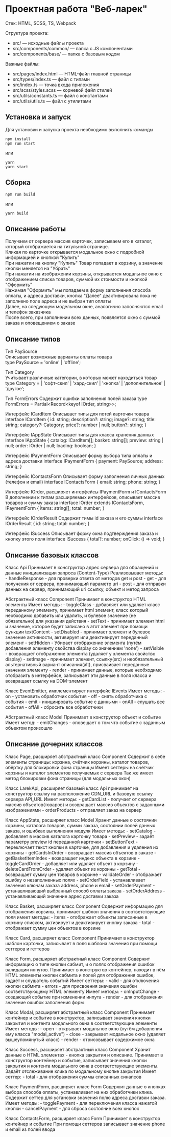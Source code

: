 # Проектная работа "Веб-ларек"

Стек: HTML, SCSS, TS, Webpack

Структура проекта:
- src/ — исходные файлы проекта
- src/components/common/ — папка с JS компонентами
- src/components/base/ — папка с базовым кодом

Важные файлы:
- src/pages/index.html — HTML-файл главной страницы
- src/types/index.ts — файл с типами
- src/index.ts — точка входа приложения
- src/scss/styles.scss — корневой файл стилей
- src/utils/constants.ts — файл с константами
- src/utils/utils.ts — файл с утилитами

## Установка и запуск
Для установки и запуска проекта необходимо выполнить команды

```
npm install
npm run start
```

или

```
yarn
yarn start
```
## Сборка

```
npm run build
```

или

```
yarn build
```

## Описание работы 
Получаем от сервера массив карточек, записываем его в каталог, который отображается на титульной странице.    
Кликая по карточке открывается модальное окно с подробной информацией и кнопкой "Купить"  
При нажатии на кнопку "Купить" Товар попадает в корзину, а значение кнопки меняется на "Убрать"  
При нажатии на изображении корзины, открывается модальное окно с отображением списка товаров, суммой их стоимости и кнопкой "Оформить"  
Нажимая "Оформить" мы попадаем в форму заполнения способа оплаты, и адреса доставки, кнопка "Далее" деактивирована пока не заполнено поле адреса и не выбран тип оплаты  
Далее, на следующем модельном окне, аналогично заполняются email и телефон заказчика  
После всего, при заполнении всех данных, появляется окно с суммой заказа и оповещением о заказе  


## Описание типов

Тип PaySource  
Описывает возможные варианты оплаты товара  
type PaySource = 'online' | 'offline';  
  
Тип Сategory    
Учитывает различные категории, в которых может находиться товар     
type Сategory =
	| 'софт-скил'
	| 'хард-скил'
	| 'кнопка'
	| 'дополнительное'
	| 'другое';

Тип FormErrors
Содержит ошибки заполнения полей заказа
type FormErrors = Partial<Record<keyof IOrder, string>>;

Интерфейс ICardItem
Описывает типы для потей карточки товара
interface ICardItem {
	id: string;
	description?: string;
	image?: string;
	title: string;
	category?: Сategory;
	price?: number | null;
	button?: string;
}

Интерфейс IAppState
Описывает типы для класса хранения данных
interface IAppState {
	catalog: ICardItem[];
	basket: string[];
	preview: string | null;
	order: IOrder | null;
	loading: boolean;
}

Интерфейс IPaymentForm
Описывает форму выбора типа оплаты и адреса доставки
interface IPaymentForm {
	payment: PaySource;
	address: string;
}

Интерфейс IContactsForm
Описывает форму заполнения личных данных (телефон и email)
interface IContactsForm {
	email: string;
	phone: string;
}

Интерфейс IOrder, расширяет интерфейсы IPaymentForm и IContactsForm
В дополнении к типам расширяемых интерфейсов, описывает массив товаров и сумму заказа 
interface IOrder extends IContactsForm, IPaymentForm {
	items: string[];
	total: number;
}

Интерфейс IOrderResult
Содержит тимы id заказа и его суммы
interface IOrderResult {
	id: string;
    total: number;
}

Интерфейс ISuccess
Описывает форму окна подтверждения заказа и кнопку этого поля
interface ISuccess {
	total?: number;
	onClick: () => void;
}


## Описание базовых классов

Класс Api
    Принимает в конструктор адрес сервера для обращений и данные инициализации запроса (Content-Type)
    Реализовывает методы:
    - handleResponse - для проверки ответа от методов get и post
    - get - для получения от сервера, принимающий параметр uri
    - post - для отправки данных на сервер, принимающий uri ссылку, объект и метод запроса

Абстрактный класс Component<T>
    Принимает в конструктор HTML элементы
    Имеет методы:
    - toggleClass - добавляет или удаляет класс переданному элементу, принимает html элемент, класс который необходимо добавить или удалить, 
        и булевое значение (не обязательно) для указания действия
    - setText - принимает элемент html и значение, которое будет записано в этот элемент при помощи функции textContent
    - setDisabled - принимает элемент и булевое значение активности, активирует или деактивирует переданный элемент
    - setHidden - Убирает отображение элемента (путём добавления элементу свойства display со значением 'none')
    - setVisible - возвращает отображение элемента (удаляет у элемента свойство display)
    - setImage - принимает элемент, ссылку(src) и необязательный альтернативный вариант описания(alt), присваивает переданные значения элементу
    - render - принимает данные, которые необходимо отобразить в интерфейсе, записывает эти данные в поля класса и возвращает ссылку на DOM-элемент


Класс EventEmitter, имплементирует интерфейс IEvents
    Имеет методы:
    - on - установить обработчик события
    - off - снять обработчика с события
    - emit - инициировать событие с данными
    - onAll - слушать все события
    - offAll - сбросить все обработчики

Абстрактный класс Model
    Принимает в конструктор объект и событие
    Имеет метод:
    - emitChanges - оповещает о том что событие с заданным объектом произошло


## Описание дочерних классов

Класс Page, расширяет абстрактный класс Component
    Содержит в себе элементы страницы: корзина, счётчик корзины, каталог товаров, обёртку для блокировки фона страницы
    Имеет сеттеры на счётчик корзины и каталог элементов получаемых с сервера
    Так же имеет метод блокировки фона страницы (для модальных окон)

Класс LarekApi, расширяет базовый класс Api
    принимает на конструктор ссылку на расположение CDN_URL и базовую ссылку сервера API_URL
    Имеет методы:
    - getCardList - получает от сервера массив объектов(товаров) и возвращает массив объектов с заданными изображениями
    - orderProducts - отправляет заказ на сервер

Класс AppState, расширяет класс Model
    Хранит данные о состоянии корзины, каталога товаров, суммы заказа, состоянии полей данных заказа, и ошибках выполнения модуля
    Имеет методы:
    - setCatalog - добавляет в массив каталога карточку товара
    - setPreview - задаёт параметру preview id переданной карточки
    - setButtonText - переключает текст кнопки в карточке, для добавления и удаления из корзины
    - getCardsInOrder - возвращает массив объектов в заказе
    - getBasketItemIndex - возвращает индекс объекта в корзине
    - toggleCardOrder - добавляет или удаляет объект в корзину
    - deleteCardFromOrder - удаляет объект из корзины
    - getTotal - возвращает сумму цен товаров в корзине
    - validateOrder - отображает ошибку о незаполненных полях
    - setOrderField - устанавливает значения ключам заказа address, phone и email
    - setOrderPayment - устанавливающий выбранный способ оплаты заказа
    - setOrderAddress - устанавливающий значение адрес доставки заказа

Класс Basket, расширяет класс Component
    Содержит информацию для отображения корзины, принимает шаблон значения в соответствующие поля
    имеет методы:
    - items - отображает объекты записанные в корзину списком, активирует и деактивирует кнопку заказа
    - total - отображает сумму цен объектов в корзине

Класс Card, расширяет класс Component
    Принимает в конструктор шаблон карточки, записывает в поля шаблона значения при помощи сеттеров и геттеров

Класс Form, расширяет абстрактный класс Component
    Содержит информацию о типе кнопки сабмит, и о полях отображения ошибок валидации инпутов. 
    Принимает в конструктор контейнер, находит в нём HTML элементы кнопки сабмита и полей для отображения ошибок, задаёт и слушатель событий
    Имеет сеттеры:
    - valid - для отключения кнопки сабмита
    - errors - для присвоения значения ошибки соответствующему HTML элементу
    Имеет методы:
    - onInputChange - создающий событие при изменении инпута
    - render - для отображения значение ошибок заполнения форм

Класс Modal, расширяет абстрактный класс Component
    Принимает контейнер и событие в конструктор, записывает значения кнопки закрытия и контента модального окна в соответствующие элементы
    Имеет методы:
    - open - открывает модальное окно (путём добавления ему класса "modal_active")
    - close - закрывает модальное окно (удаляет вышеупомянутый класс)
    - render - отрисовывает содержимое окна

Класс Success, расширяет абстрактный класс Component
    Хранит данные о HTML элементах - кнопка закрытия и описание. Принимает в конструктор контейнер и событие, записывает значения кнопки закрытия и контента модального окна в соответствующие элементы.
    Задаёт отслеживание клика по модальному кнопке закрытия
    Имеет сеттер:
    - total - для отображения суммы списанных синапсов

Класс PaymentForm, расширяет класс Form
    Содержит данные о кнопках выбора способа оплаты, устанавливает на них обработчики клика. Содержит сеттер для установки значения полю адреса доставки заказа. 
    Имеет методы:
    - togglePayment - для переключения класса нажатой кнопки
    - cancelPayment - для сброса состояние всех кнопок

Класс ContactsForm, расширяет класс Form
    Принимает в конструктор контейнер и событие
    При помощи сеттеров записывает значение phone и email из полей ввода